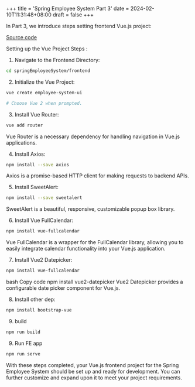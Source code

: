 +++
title = 'Spring Employee System Part 3'
date = 2024-02-10T11:31:48+08:00
draft = false
+++

In Part 3, we introduce steps setting frontend Vue.js project:

[Source code](https://github.com/yennanliu/SpringPlayground/tree/main/springEmployeeSystem)

<!--more-->

Setting up the Vue Project Steps :

1. Navigate to the Frontend Directory:

```bash
cd springEmployeeSystem/frontend
```

2. Initialize the Vue Project:


```bash
vue create employee-system-ui

# Choose Vue 2 when prompted.
```

3. Install Vue Router:

```bash
vue add router
```

Vue Router is a necessary dependency for handling navigation in Vue.js applications.


4. Install Axios:

```bash
npm install --save axios
```

Axios is a promise-based HTTP client for making requests to backend APIs.

5. Install SweetAlert:

```bash
npm install --save sweetalert
```

SweetAlert is a beautiful, responsive, customizable popup box library.

6. Install Vue FullCalendar:

```bash
npm install vue-fullcalendar
```

Vue FullCalendar is a wrapper for the FullCalendar library, allowing you to easily integrate calendar functionality into your Vue.js application.

7. Install Vue2 Datepicker:

```bash
npm install vue-fullcalendar
```

bash
Copy code
npm install vue2-datepicker
Vue2 Datepicker provides a configurable date picker component for Vue.js.

8. Install other dep:

```bash
npm install bootstrap-vue
```

9. build

```bash
npm run build
```

9. Run FE app

```bash
npm run serve
```

With these steps completed, your Vue.js frontend project for the Spring Employee System should be set up and ready for development. You can further customize and expand upon it to meet your project requirements.